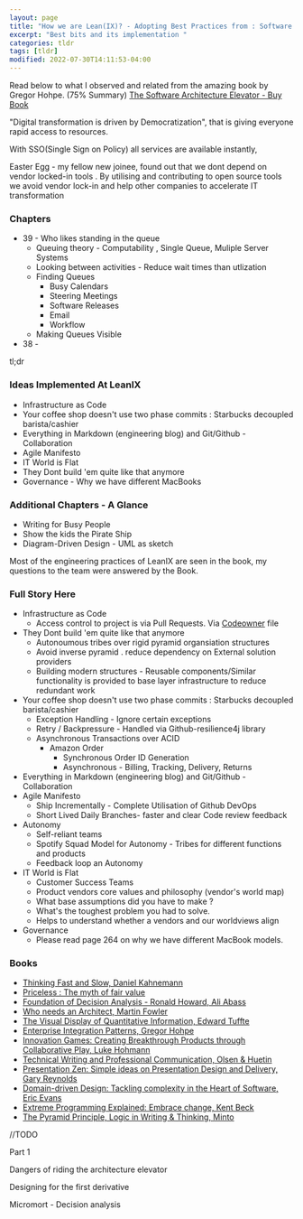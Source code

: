 ```yaml
---
layout: page
title: "How we are Lean(IX)? - Adopting Best Practices from : Software Architect Elevator - Gregor Hohpe"
excerpt: "Best bits and its implementation "
categories: tldr
tags: [tldr]
modified: 2022-07-30T14:11:53-04:00
---
```


Read below to what I observed and related from the amazing book by Gregor Hohpe. (75% Summary)
[The Software Architecture Elevator - Buy Book](https://amzn.to/3ORVNux)

"Digital transformation is driven by Democratization", that is giving everyone rapid access to resources.

With SSO(Single Sign on Policy) all services are available instantly, 

Easter Egg - my fellow new joinee, found out that we dont depend on vendor locked-in tools . By utilising and contributing to open source tools
we avoid vendor lock-in and help other companies to accelerate IT transformation

### Chapters
* 39 - Who likes standing in the queue
  * Queuing theory - Computability , Single Queue, Muliple Server Systems
  * Looking between activities - Reduce wait times than utlization
  * Finding Queues
    * Busy Calendars
    * Steering Meetings
    * Software Releases
    * Email
    * Workflow
  * Making Queues Visible
* 38 - 

tl;dr
### Ideas Implemented At LeanIX
* Infrastructure as Code
* Your coffee shop doesn't use two phase commits : Starbucks decoupled barista/cashier
* Everything in Markdown (engineering blog) and Git/Github - Collaboration
* Agile Manifesto
* IT World is Flat
* They Dont build 'em quite like that anymore
* Governance - Why we have different MacBooks

### Additional Chapters - A Glance 
* Writing for Busy People
* Show the kids the Pirate Ship
* Diagram-Driven Design - UML as sketch

Most of the engineering practices of LeanIX are seen in the book, my questions to the team were answered by the Book.
 
### Full Story Here
* Infrastructure as Code
  * Access control to project is via Pull Requests. Via [Codeowner](https://docs.github.com/en/repositories/managing-your-repositorys-settings-and-features/customizing-your-repository/about-code-owners) file
* They Dont build 'em quite like that anymore
  * Autonoumous tribes over rigid pyramid organsiation structures
  * Avoid inverse pyramid . reduce dependency on External solution providers
  * Building modern structures - Reusable components/Similar functionality is provided to base layer infrastructure to reduce redundant work  
* Your coffee shop doesn't use two phase commits : Starbucks decoupled barista/cashier
  * Exception Handling - Ignore certain exceptions
  * Retry / Backpressure  - Handled via Github-resilience4j library
  * Asynchronous Transactions over ACID
    * Amazon Order
      * Synchronous Order ID Generation
      * Asynchronous - Billing, Tracking, Delivery, Returns
* Everything in Markdown (engineering blog) and Git/Github - Collaboration
* Agile Manifesto
  * Ship Incrementally - Complete Utilisation of Github DevOps
  * Short Lived Daily Branches- faster and clear Code review feedback
* Autonomy
  * Self-reliant teams
  * Spotify Squad Model for Autonomy - Tribes for different functions and products
  * Feedback loop an Autonomy
* IT World is Flat
  * Customer Success Teams
  * Product vendors core values and philosophy (vendor's world map)
  * What base assumptions did you have to make ?
  * What's the toughest problem you had to solve.
  * Helps to understand whether a vendors and our worldviews align
* Governance
  * Please read page 264 on why we have different MacBook models.


### Books
* [Thinking Fast and Slow, Daniel Kahnemann](https://amzn.to/3zn0AhU)
* [Priceless : The myth of fair value](https://amzn.to/3JxKabv)
* [Foundation of Decision Analysis - Ronald Howard, Ali Abass](https://amzn.to/3zkgCcC)
* [Who needs an Architect, Martin Fowler](https://amzn.to/3oJygSc)
* [The Visual Display of Quantitative  Information, Edward Tuffte](https://amzn.to/3oJ9di4)
* [Enterprise Integration Patterns, Gregor Hohpe](https://amzn.to/3vsdURg)
* [Innovation Games: Creating Breakthrough Products through Collaborative Play, Luke Hohmann](https://amzn.to/3zl0VBR)
* [Technical Writing and Professional Communication, Olsen & Huetin](https://amzn.to/3QaZjBh)
* [Presentation Zen: Simple ideas on Presentation Design and Delivery, Gary Reynolds](https://amzn.to/3OMRKjn)
* [Domain-driven Design: Tackling complexity in the Heart of Software, Eric Evans](https://amzn.to/3JmiVR4)
* [Extreme Programming Explained: Embrace change, Kent Beck](https://amzn.to/3oJyzwk)
* [The Pyramid Principle, Logic in Writing & Thinking, Minto](https://amzn.to/3cNARaR)



//TODO 

Part 1

Dangers of riding the architecture elevator

Designing for the first derivative

Micromort - Decision analysis